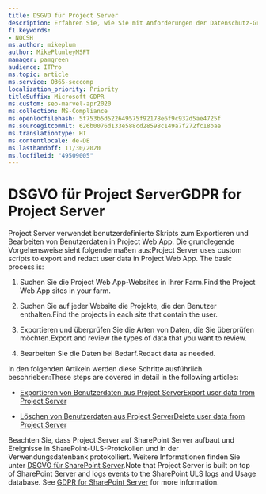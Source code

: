 ```yaml
---
title: DSGVO für Project Server
description: Erfahren Sie, wie Sie mit Anforderungen der Datenschutz-Grundverordnung (DSGVO) in einer lokalen Project Server-Instanz umgehen.
f1.keywords:
- NOCSH
ms.author: mikeplum
author: MikePlumleyMSFT
manager: pamgreen
audience: ITPro
ms.topic: article
ms.service: O365-seccomp
localization_priority: Priority
titleSuffix: Microsoft GDPR
ms.custom: seo-marvel-apr2020
ms.collection: MS-Compliance
ms.openlocfilehash: 5f753b5d522649575f92178e6f9c932d5ae4725f
ms.sourcegitcommit: 626b0076d133e588cd28598c149a7f272fc18bae
ms.translationtype: HT
ms.contentlocale: de-DE
ms.lasthandoff: 11/30/2020
ms.locfileid: "49509005"
---
```

# <a name="gdpr-for-project-server"></a><span data-ttu-id="552c4-103">DSGVO für Project Server</span><span class="sxs-lookup"><span data-stu-id="552c4-103">GDPR for Project Server</span></span>

<span data-ttu-id="552c4-p101">Project Server verwendet benutzerdefinierte Skripts zum Exportieren und Bearbeiten von Benutzerdaten in Project Web App. Die grundlegende Vorgehensweise sieht folgendermaßen aus:</span><span class="sxs-lookup"><span data-stu-id="552c4-p101">Project Server uses custom scripts to export and redact user data in Project Web App. The basic process is:</span></span>

1.  <span data-ttu-id="552c4-106">Suchen Sie die Project Web App-Websites in Ihrer Farm.</span><span class="sxs-lookup"><span data-stu-id="552c4-106">Find the Project Web App sites in your farm.</span></span>

2.  <span data-ttu-id="552c4-107">Suchen Sie auf jeder Website die Projekte, die den Benutzer enthalten.</span><span class="sxs-lookup"><span data-stu-id="552c4-107">Find the projects in each site that contain the user.</span></span>

3.  <span data-ttu-id="552c4-108">Exportieren und überprüfen Sie die Arten von Daten, die Sie überprüfen möchten.</span><span class="sxs-lookup"><span data-stu-id="552c4-108">Export and review the types of data that you want to review.</span></span>

4.  <span data-ttu-id="552c4-109">Bearbeiten Sie die Daten bei Bedarf.</span><span class="sxs-lookup"><span data-stu-id="552c4-109">Redact data as needed.</span></span>

<span data-ttu-id="552c4-110">In den folgenden Artikeln werden diese Schritte ausführlich beschrieben:</span><span class="sxs-lookup"><span data-stu-id="552c4-110">These steps are covered in detail in the following articles:</span></span>

- [<span data-ttu-id="552c4-111">Exportieren von Benutzerdaten aus Project Server</span><span class="sxs-lookup"><span data-stu-id="552c4-111">Export user data from Project Server</span></span>](/Project/export-user-data-from-project-server?toc=/Office365/Enterprise/toc.json)

- [<span data-ttu-id="552c4-112">Löschen von Benutzerdaten aus Project Server</span><span class="sxs-lookup"><span data-stu-id="552c4-112">Delete user data from Project Server</span></span>](/Project/delete-user-data-from-project-server?toc=/Office365/Enterprise/toc.json)


<span data-ttu-id="552c4-p102">Beachten Sie, dass Project Server auf SharePoint Server aufbaut und Ereignisse in SharePoint-ULS-Protokollen und in der Verwendungsdatenbank protokolliert. Weitere Informationen finden Sie unter [DSGVO für SharePoint Server](gdpr-for-sharepoint-server.md).</span><span class="sxs-lookup"><span data-stu-id="552c4-p102">Note that Project Server is built on top of SharePoint Server and logs events to the SharePoint ULS logs and Usage database. See [GDPR for SharePoint Server](gdpr-for-sharepoint-server.md) for more information.</span></span>
